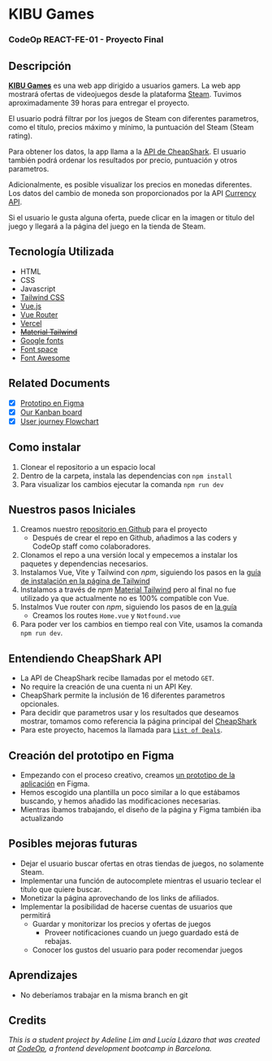 # KIBU Games
### CodeOp REACT-FE-01 - Proyecto Final

## Descripción
[**KIBU Games**](https://kibu-games.vercel.app/) es una web app dirigido a usuarios gamers. La web app mostrará ofertas de videojuegos desde la plataforma [Steam](https://store.steampowered.com/). Tuvimos aproximadamente 39 horas para entregar el proyecto.

El usuario podrá filtrar por los juegos de Steam con diferentes parametros, como el título, precios máximo y mínimo, la puntuación del Steam (Steam rating).

Para obtener los datos, la app llama a la [API de CheapShark](https://apidocs.cheapshark.com/). El usuario también podrá ordenar los resultados por precio, puntuación y otros parametros.

Adicionalmente, es posible visualizar los precios en monedas diferentes. Los datos del cambio de moneda son proporcionados por la API [Currency API](https://github.com/fawazahmed0/currency-api#readme).

Si el usuario le gusta alguna oferta, puede clicar en la imagen or titulo del juego y llegará a la página del juego en la tienda de Steam.

## Tecnología Utilizada
- HTML
- CSS
- Javascript
- [Tailwind CSS](https://tailwindcss.com)
- [Vue.js](https://vuejs.org/)
- [Vue Router](https://router.vuejs.org/)
- [Vercel](https://vercel.com/)
- ~~[Material Tailwind](https://www.material-tailwind.com/)~~
- [Google fonts](https://fonts.google.com/?query=poppins)
- [Font space](https://www.fontspace.com/debug-font-f53756)
- [Font Awesome](https://fontawesome.com/search)

## Related Documents
- [x] [Prototipo en Figma](https://bit.ly/3sg32E1) 
- [x] [Our Kanban board](https://bit.ly/3z4yit8)
- [x] [User journey Flowchart](https://bit.ly/3f5ripf)

## Como instalar
1. Clonear el repositorio a un espacio local
2. Dentro de la carpeta, instala las dependencias con `npm install`
3. Para visualizar los cambios ejecutar la comanda `npm run dev`

## Nuestros pasos Iniciales

1. Creamos nuestro [repositorio en Github](https://github.com/gatzcat/codeop-final-project) para el proyecto
    - Después de crear el repo en Github, añadimos a las coders y CodeOp staff como colaboradores.
2. Clonamos el repo a una versión local y empecemos a instalar los paquetes y dependencias necesarios.
3. Instalamos Vue, Vite y Tailwind con _npm_, siguiendo los pasos en la [guía de instalación en la página de Tailwind](https://tailwindcss.com/docs/guides/vite#vue)
4. Instalamos a través de _npm_ [Material Tailwind](https://www.material-tailwind.com/) pero al final no fue utilizado ya que actualmente no es 100% compatible con Vue.
5. Instalmos Vue router con _npm_, siguiendo los pasos de en [la guía](https://router.vuejs.org/installation.html)
    - Creamos los routes `Home.vue` y `Notfound.vue`
6. Para poder ver los cambios en tiempo real con Vite, usamos la comanda `npm run dev`.

## Entendiendo CheapShark API

- La API de CheapShark recibe llamadas por el metodo `GET`.
- No require la creación de una cuenta ni un API Key.
- CheapShark permite la inclusión de 16 diferentes parametros opcionales.
- Para decidir que parametros usar y los resultados que deseamos mostrar, tomamos como referencia la página principal del [CheapShark](https://www.cheapshark.com/)
- Para este proyecto, hacemos la llamada para [`List of Deals`](https://apidocs.cheapshark.com/#c33f57dd-3bb3-3b1f-c454-08cab413a115).

## Creación del prototipo en Figma

- Empezando con el proceso creativo, creamos [un prototipo de la aplicación](https://bit.ly/3sg32E1) en Figma.
- Hemos escogido una plantilla un poco similar a lo que estábamos buscando, y hemos
añadido las modificaciones necesarias.
- Mientras ibamos trabajando, el diseño de la página y Figma también iba actualizando

## Posibles mejoras futuras
- Dejar el usuario buscar ofertas en otras tiendas de juegos, no solamente Steam.
- Implementar una función de autocomplete mientras el usuario teclear el título que quiere buscar.
- Monetizar la página aprovechando de los links de afiliados.
- Implementar la posibilidad de hacerse cuentas de usuarios que permitirá
    - Guardar y monitorizar los precios y ofertas de juegos
        - Proveer notificaciones cuando un juego guardado está de rebajas.
    - Conocer los gustos del usuario para poder recomendar juegos

## Aprendizajes
- No deberíamos trabajar en la misma branch en git

## Credits
_This is a student project by Adeline Lim and Lucía Lázaro that was created at [CodeOp](http://codeop.tech), a frontend development bootcamp in Barcelona._
